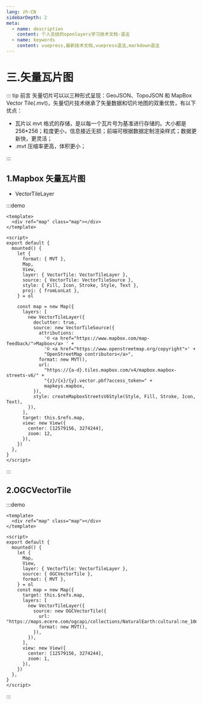 ```yaml
---
lang: zh-CN
sidebarDepth: 2
meta:
  - name: description
    content: 个人总结的openlayers学习技术文档-语法
  - name: keywords
    content: vuepress,最新技术文档,vuepress语法,markdown语法
---
```


# 三.矢量瓦片图

::: tip 前言
矢量切片可以以三种形式呈现：GeoJSON、TopoJSON 和 MapBox Vector Tile(.mvt)，矢量切片技术继承了矢量数据和切片地图的双重优势，有以下优点：

- 瓦片以 mvt 格式的存储，是以每一个瓦片号为基准进行存储的。大小都是 256\*256；粒度更小，信息接近无损；前端可根据数据定制渲染样式；数据更新快，更灵活；
- .mvt 压缩率更高，体积更小；

:::

## 1.Mapbox 矢量瓦片图

- VectorTileLayer

:::demo

```vue
<template>
  <div ref="map" class="map"></div>
</template>

<script>
export default {
  mounted() {
    let {
      format: { MVT },
      Map,
      View,
      layer: { VectorTile: VectorTileLayer },
      source: { VectorTile: VectorTileSource },
      style: { Fill, Icon, Stroke, Style, Text },
      proj: { fromLonLat },
    } = ol

    const map = new Map({
      layers: [
        new VectorTileLayer({
          declutter: true,
          source: new VectorTileSource({
            attributions:
              '© <a href="https://www.mapbox.com/map-feedback/">Mapbox</a> ' +
              '© <a href="https://www.openstreetmap.org/copyright">' +
              "OpenStreetMap contributors</a>",
            format: new MVT(),
            url:
              "https://{a-d}.tiles.mapbox.com/v4/mapbox.mapbox-streets-v6/" +
              "{z}/{x}/{y}.vector.pbf?access_token=" +
              mapkeys.mapbox,
          }),
          style: createMapboxStreetsV6Style(Style, Fill, Stroke, Icon, Text),
        }),
      ],
      target: this.$refs.map,
      view: new View({
        center: [12579156, 3274244],
        zoom: 12,
      }),
    })
  },
}
</script>
```

:::

## 2.OGCVectorTile

:::demo

```vue
<template>
  <div ref="map" class="map"></div>
</template>

<script>
export default {
  mounted() {
    let {
      Map,
      View,
      layer: { VectorTile: VectorTileLayer },
      source: { OGCVectorTile },
      format: { MVT },
    } = ol
    const map = new Map({
      target: this.$refs.map,
      layers: [
        new VectorTileLayer({
          source: new OGCVectorTile({
            url: "https://maps.ecere.com/ogcapi/collections/NaturalEarth:cultural:ne_10m_admin_0_countries/tiles/WebMercatorQuad",
            format: new MVT(),
          }),
        }),
      ],
      view: new View({
        center: [12579156, 3274244],
        zoom: 1,
      }),
    })
  },
}
</script>
```

:::